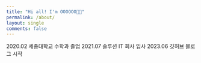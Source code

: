 ```yaml
---
title: "Hi all! I'm OOOOOO👋🏻"
permalink: /about/
layout: single
comments: false
---
```

2020.02 세종대학교 수학과 졸업
2021.07 솔루션 IT 회사 입사
2023.06 깃허브 블로그 시작
